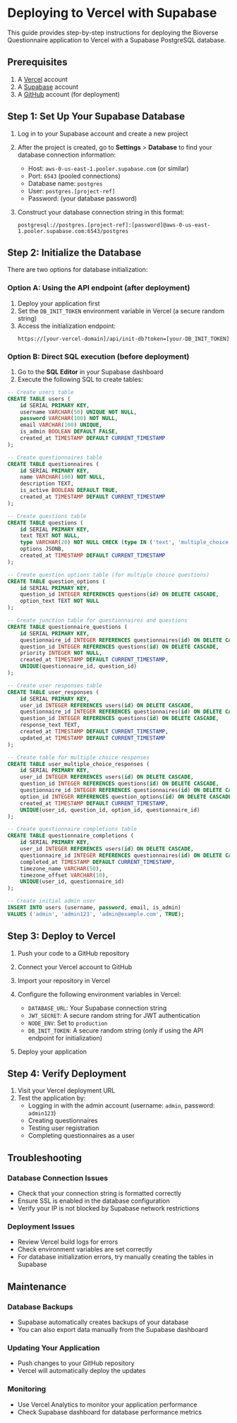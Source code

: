 # Deploying to Vercel with Supabase

This guide provides step-by-step instructions for deploying the Bioverse Questionnaire application to Vercel with a Supabase PostgreSQL database.

## Prerequisites

1. A [Vercel](https://vercel.com) account
2. A [Supabase](https://supabase.com) account
3. A [GitHub](https://github.com) account (for deployment)

## Step 1: Set Up Your Supabase Database

1. Log in to your Supabase account and create a new project
2. After the project is created, go to **Settings** > **Database** to find your database connection information:
   - Host: `aws-0-us-east-1.pooler.supabase.com` (or similar)
   - Port: `6543` (pooled connections)
   - Database name: `postgres`
   - User: `postgres.[project-ref]`
   - Password: (your database password)
   
3. Construct your database connection string in this format:
   ```
   postgresql://postgres.[project-ref]:[password]@aws-0-us-east-1.pooler.supabase.com:6543/postgres
   ```

## Step 2: Initialize the Database

There are two options for database initialization:

### Option A: Using the API endpoint (after deployment)

1. Deploy your application first
2. Set the `DB_INIT_TOKEN` environment variable in Vercel (a secure random string)
3. Access the initialization endpoint:
   ```
   https://[your-vercel-domain]/api/init-db?token=[your-DB_INIT_TOKEN]
   ```

### Option B: Direct SQL execution (before deployment)

1. Go to the **SQL Editor** in your Supabase dashboard
2. Execute the following SQL to create tables:

```sql
-- Create users table
CREATE TABLE users (
    id SERIAL PRIMARY KEY,
    username VARCHAR(50) UNIQUE NOT NULL,
    password VARCHAR(100) NOT NULL,
    email VARCHAR(100) UNIQUE,
    is_admin BOOLEAN DEFAULT FALSE,
    created_at TIMESTAMP DEFAULT CURRENT_TIMESTAMP
);

-- Create questionnaires table
CREATE TABLE questionnaires (
    id SERIAL PRIMARY KEY,
    name VARCHAR(100) NOT NULL,
    description TEXT,
    is_active BOOLEAN DEFAULT TRUE,
    created_at TIMESTAMP DEFAULT CURRENT_TIMESTAMP
);

-- Create questions table
CREATE TABLE questions (
    id SERIAL PRIMARY KEY,
    text TEXT NOT NULL,
    type VARCHAR(20) NOT NULL CHECK (type IN ('text', 'multiple_choice')),
    options JSONB,
    created_at TIMESTAMP DEFAULT CURRENT_TIMESTAMP
);

-- Create question options table (for multiple choice questions)
CREATE TABLE question_options (
    id SERIAL PRIMARY KEY,
    question_id INTEGER REFERENCES questions(id) ON DELETE CASCADE,
    option_text TEXT NOT NULL
);

-- Create junction table for questionnaires and questions
CREATE TABLE questionnaire_questions (
    id SERIAL PRIMARY KEY,
    questionnaire_id INTEGER REFERENCES questionnaires(id) ON DELETE CASCADE,
    question_id INTEGER REFERENCES questions(id) ON DELETE CASCADE,
    priority INTEGER NOT NULL,
    created_at TIMESTAMP DEFAULT CURRENT_TIMESTAMP,
    UNIQUE(questionnaire_id, question_id)
);

-- Create user responses table
CREATE TABLE user_responses (
    id SERIAL PRIMARY KEY,
    user_id INTEGER REFERENCES users(id) ON DELETE CASCADE,
    questionnaire_id INTEGER REFERENCES questionnaires(id) ON DELETE CASCADE,
    question_id INTEGER REFERENCES questions(id) ON DELETE CASCADE,
    response_text TEXT,
    created_at TIMESTAMP DEFAULT CURRENT_TIMESTAMP,
    updated_at TIMESTAMP DEFAULT CURRENT_TIMESTAMP
);

-- Create table for multiple choice responses
CREATE TABLE user_multiple_choice_responses (
    id SERIAL PRIMARY KEY,
    user_id INTEGER REFERENCES users(id) ON DELETE CASCADE,
    question_id INTEGER REFERENCES questions(id) ON DELETE CASCADE,
    questionnaire_id INTEGER REFERENCES questionnaires(id) ON DELETE CASCADE,
    option_id INTEGER REFERENCES question_options(id) ON DELETE CASCADE,
    created_at TIMESTAMP DEFAULT CURRENT_TIMESTAMP,
    UNIQUE(user_id, question_id, option_id, questionnaire_id)
);

-- Create questionnaire completions table
CREATE TABLE questionnaire_completions (
    id SERIAL PRIMARY KEY,
    user_id INTEGER REFERENCES users(id) ON DELETE CASCADE,
    questionnaire_id INTEGER REFERENCES questionnaires(id) ON DELETE CASCADE,
    completed_at TIMESTAMP DEFAULT CURRENT_TIMESTAMP,
    timezone_name VARCHAR(50),
    timezone_offset VARCHAR(10),
    UNIQUE(user_id, questionnaire_id)
);

-- Create initial admin user
INSERT INTO users (username, password, email, is_admin)
VALUES ('admin', 'admin123', 'admin@example.com', TRUE);
```

## Step 3: Deploy to Vercel

1. Push your code to a GitHub repository
2. Connect your Vercel account to GitHub
3. Import your repository in Vercel
4. Configure the following environment variables in Vercel:
   - `DATABASE_URL`: Your Supabase connection string 
   - `JWT_SECRET`: A secure random string for JWT authentication
   - `NODE_ENV`: Set to `production`
   - `DB_INIT_TOKEN`: A secure random string (only if using the API endpoint for initialization)

5. Deploy your application

## Step 4: Verify Deployment

1. Visit your Vercel deployment URL
2. Test the application by:
   - Logging in with the admin account (username: `admin`, password: `admin123`)
   - Creating questionnaires
   - Testing user registration
   - Completing questionnaires as a user

## Troubleshooting

### Database Connection Issues
- Check that your connection string is formatted correctly
- Ensure SSL is enabled in the database configuration
- Verify your IP is not blocked by Supabase network restrictions

### Deployment Issues
- Review Vercel build logs for errors
- Check environment variables are set correctly
- For database initialization errors, try manually creating the tables in Supabase

## Maintenance

### Database Backups
- Supabase automatically creates backups of your database
- You can also export data manually from the Supabase dashboard

### Updating Your Application
- Push changes to your GitHub repository
- Vercel will automatically deploy the updates

### Monitoring
- Use Vercel Analytics to monitor your application performance
- Check Supabase dashboard for database performance metrics 